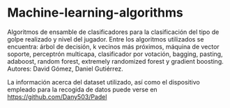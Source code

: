 # Machine-learning-algorithms
Algoritmos de ensamble de clasificadores para la clasificación del tipo de golpe realizado y nivel del jugador. Entre los algoritmos utilizados se encuentra: árbol de decisión, k vecinos más próximos, máquina de vector soporte, perceptrón multicapa, clasificador por votación, bagging, pasting, adaboost, random forest, extremely randomized forest y gradient boosting. Autores: David Gómez, Daniel Gutiérrez.

La información acerca del dataset utilizado, así como el dispositivo empleado para la recogida de datos puede verse en https://github.com/Dany503/Padel
